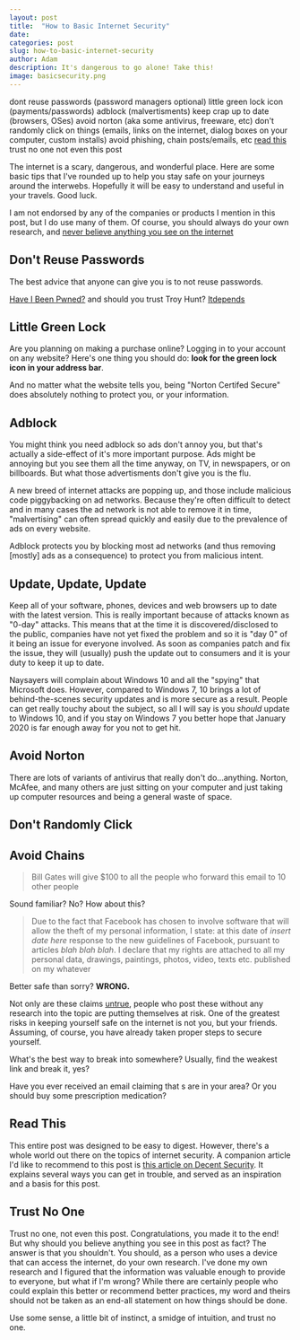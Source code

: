 ```yaml
---
layout: post
title:  "How to Basic Internet Security"
date:   
categories: post
slug: how-to-basic-internet-security
author: Adam
description: It's dangerous to go alone! Take this!
image: basicsecurity.png
---
```


dont reuse passwords (password managers optional)
little green lock icon (payments/passwords)
adblock (malvertisments)
keep crap up to date (browsers, OSes)
avoid norton (aka some antivirus, freeware, etc)
don't randomly click on things (emails, links on the internet, dialog boxes on your computer, custom installs)
avoid phishing, chain posts/emails, etc
[read this](http://decentsecurity.com/#/how-you-get-infected/)
trust no one not even this post

The internet is a scary, dangerous, and wonderful place. Here are some basic tips that I've rounded up to help you stay safe on your journeys around the interwebs. Hopefully it will be easy to understand and useful in your travels. Good luck.

I am not endorsed by any of the companies or products I mention in this post, but I do use many of them. Of course, you should always do your own research, and [never believe anything you see on the internet](http://thinkaliker.com/blog/how-to-basic-internet-security#trust-no-one)

## Don't Reuse Passwords

The best advice that anyone can give you is to not reuse passwords.

[Have I Been Pwned?](http://haveibeenpwned.com) and should you trust Troy Hunt? [It](https://www.troyhunt.com/im-sorry-but-your-email-address-is-not/)[depends](https://haveibeenpwned.com/FAQs)

## Little Green Lock

Are you planning on making a purchase online? Logging in to your account on any website? Here's one thing you should do: **look for the green lock icon in your address bar**.

And no matter what the website tells you, being "Norton Certifed Secure" does absolutely nothing to protect you, or your information.

## Adblock

You might think you need adblock so ads don't annoy you, but that's actually a side-effect of it's more important purpose. Ads might be annoying but you see them all the time anyway, on TV, in newspapers, or on billboards. But what those advertisments don't give you is the flu.

A new breed of internet attacks are popping up, and those include malicious code piggybacking on ad networks. Because they're often difficult to detect and in many cases the ad network is not able to remove it in time, "malvertising" can often spread quickly and easily due to the prevalence of ads on every website.

Adblock protects you by blocking most ad networks (and thus removing [mostly] ads as a consequence) to protect you from malicious intent.

## Update, Update, Update

Keep all of your software, phones, devices and web browsers up to date with the latest version. This is really important because of attacks known as "0-day" attacks. This means that at the time it is discovered/disclosed to the public, companies have not yet fixed the problem and so it is "day 0" of it being an issue for everyone involved. As soon as companies patch and fix the issue, they will (usually) push the update out to consumers and it is your duty to keep it up to date.

Naysayers will complain about Windows 10 and all the "spying" that Microsoft does. However, compared to Windows 7, 10 brings a lot of behind-the-scenes security updates and is more secure as a result. People can get really touchy about the subject, so all I will say is you _should_ update to Windows 10, and if you stay on Windows 7 you better hope that January 2020 is far enough away for you not to get hit.

## Avoid Norton

There are lots of variants of antivirus that really don't do...anything. Norton, McAfee, and many others are just sitting on your computer and just taking up computer resources and being a general waste of space.

## Don't Randomly Click

## Avoid Chains

> Bill Gates will give $100 to all the people who forward this email to 10 other people

Sound familiar? No? How about this?

> Due to the fact that Facebook has chosen to involve software that will allow the theft of my personal information, I state: at this date of _insert date here_ response to the new guidelines of Facebook, pursuant to articles _blah blah blah_. I declare that my rights are attached to all my personal data, drawings, paintings, photos, video, texts etc. published on my whatever

Better safe than sorry? **WRONG.**

Not only are these claims [untrue](http://www.snopes.com/computer/facebook/privacy.asp), people who post these without any research into the topic are putting themselves at risk. One of the greatest risks in keeping yourself safe on the internet is not you, but your friends. Assuming, of course, you have already taken proper steps to secure yourself.

What's the best way to break into somewhere? Usually, find the weakest link and break it, yes? 

Have you ever received an email claiming that s are in your area? Or you should buy some prescription medication? 

## Read This

This entire post was designed to be easy to digest. However, there's a whole world out there on the topics of internet security. A companion article I'd like to recommend to this post is [this article on Decent Security](http://decentsecurity.com/#/how-you-get-infected/). It explains several ways you can get in trouble, and served as an inspiration and a basis for this post.

## Trust No One

Trust no one, not even this post. Congratulations, you made it to the end! But why should you believe anything you see in this post as fact? The answer is that you shouldn't. You should, as a person who uses a device that can access the internet, do your own research. I've done my own research and I figured that the information was valuable enough to provide to everyone, but what if I'm wrong? While there are certainly people who could explain this better or recommend better practices, my word and theirs should not be taken as an end-all statement on how things should be done.

Use some sense, a little bit of instinct, a smidge of intuition, and trust no one.